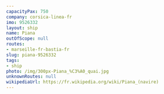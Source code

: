 ```yaml
---
capacityPax: 750
company: corsica-linea-fr
imo: 9526332
layout: ship
name: Piana
outOfScope: null
routes:
- marseille-fr-bastia-fr
slug: piana-9526332
tags:
- ship
photo: /img/300px-Piana_%C3%A0_quai.jpg
unknownRoutes: null
wikipediaUrl: https://fr.wikipedia.org/wiki/Piana_(navire)
---
```

